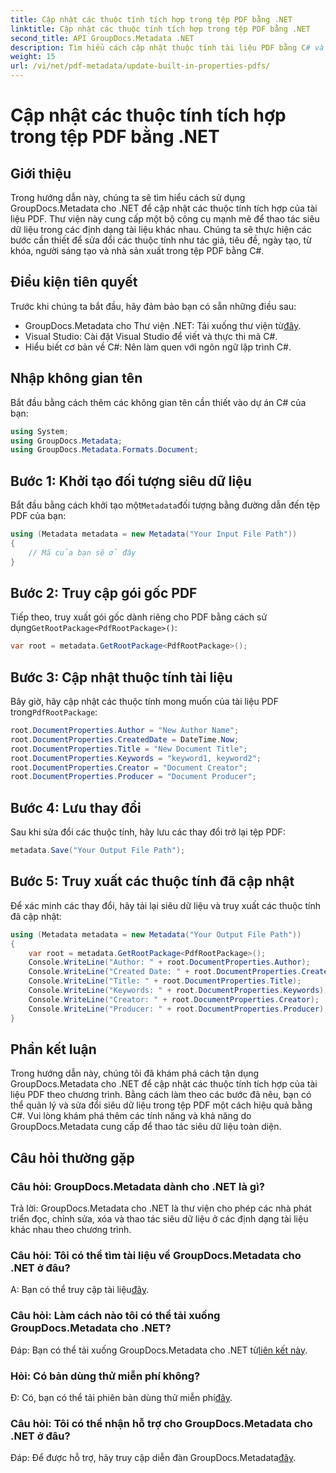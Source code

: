 ```yaml
---
title: Cập nhật các thuộc tính tích hợp trong tệp PDF bằng .NET
linktitle: Cập nhật các thuộc tính tích hợp trong tệp PDF bằng .NET
second_title: API GroupDocs.Metadata .NET
description: Tìm hiểu cách cập nhật thuộc tính tài liệu PDF bằng C# và GroupDocs.Metadata cho .NET. Sửa đổi tác giả, tiêu đề, từ khóa, v.v. theo chương trình.
weight: 15
url: /vi/net/pdf-metadata/update-built-in-properties-pdfs/
---
```


# Cập nhật các thuộc tính tích hợp trong tệp PDF bằng .NET

## Giới thiệu
Trong hướng dẫn này, chúng ta sẽ tìm hiểu cách sử dụng GroupDocs.Metadata cho .NET để cập nhật các thuộc tính tích hợp của tài liệu PDF. Thư viện này cung cấp một bộ công cụ mạnh mẽ để thao tác siêu dữ liệu trong các định dạng tài liệu khác nhau. Chúng ta sẽ thực hiện các bước cần thiết để sửa đổi các thuộc tính như tác giả, tiêu đề, ngày tạo, từ khóa, người sáng tạo và nhà sản xuất trong tệp PDF bằng C#.
## Điều kiện tiên quyết
Trước khi chúng ta bắt đầu, hãy đảm bảo bạn có sẵn những điều sau:
-  GroupDocs.Metadata cho Thư viện .NET: Tải xuống thư viện từ[đây](https://releases.groupdocs.com/metadata/net/).
- Visual Studio: Cài đặt Visual Studio để viết và thực thi mã C#.
- Hiểu biết cơ bản về C#: Nên làm quen với ngôn ngữ lập trình C#.

## Nhập không gian tên
Bắt đầu bằng cách thêm các không gian tên cần thiết vào dự án C# của bạn:
```csharp
using System;
using GroupDocs.Metadata;
using GroupDocs.Metadata.Formats.Document;
```
## Bước 1: Khởi tạo đối tượng siêu dữ liệu
 Bắt đầu bằng cách khởi tạo một`Metadata`đối tượng bằng đường dẫn đến tệp PDF của bạn:
```csharp
using (Metadata metadata = new Metadata("Your Input File Path"))
{
    // Mã của bạn sẽ ở đây
}
```
## Bước 2: Truy cập gói gốc PDF
 Tiếp theo, truy xuất gói gốc dành riêng cho PDF bằng cách sử dụng`GetRootPackage<PdfRootPackage>()`:
```csharp
var root = metadata.GetRootPackage<PdfRootPackage>();
```
## Bước 3: Cập nhật thuộc tính tài liệu
 Bây giờ, hãy cập nhật các thuộc tính mong muốn của tài liệu PDF trong`PdfRootPackage`:
```csharp
root.DocumentProperties.Author = "New Author Name";
root.DocumentProperties.CreatedDate = DateTime.Now;
root.DocumentProperties.Title = "New Document Title";
root.DocumentProperties.Keywords = "keyword1, keyword2";
root.DocumentProperties.Creator = "Document Creator";
root.DocumentProperties.Producer = "Document Producer";
```
## Bước 4: Lưu thay đổi
Sau khi sửa đổi các thuộc tính, hãy lưu các thay đổi trở lại tệp PDF:
```csharp
metadata.Save("Your Output File Path");
```
## Bước 5: Truy xuất các thuộc tính đã cập nhật
Để xác minh các thay đổi, hãy tải lại siêu dữ liệu và truy xuất các thuộc tính đã cập nhật:
```csharp
using (Metadata metadata = new Metadata("Your Output File Path"))
{
    var root = metadata.GetRootPackage<PdfRootPackage>();
    Console.WriteLine("Author: " + root.DocumentProperties.Author);
    Console.WriteLine("Created Date: " + root.DocumentProperties.CreatedDate);
    Console.WriteLine("Title: " + root.DocumentProperties.Title);
    Console.WriteLine("Keywords: " + root.DocumentProperties.Keywords);
    Console.WriteLine("Creator: " + root.DocumentProperties.Creator);
    Console.WriteLine("Producer: " + root.DocumentProperties.Producer);
}
```

## Phần kết luận
Trong hướng dẫn này, chúng tôi đã khám phá cách tận dụng GroupDocs.Metadata cho .NET để cập nhật các thuộc tính tích hợp của tài liệu PDF theo chương trình. Bằng cách làm theo các bước đã nêu, bạn có thể quản lý và sửa đổi siêu dữ liệu trong tệp PDF một cách hiệu quả bằng C#. Vui lòng khám phá thêm các tính năng và khả năng do GroupDocs.Metadata cung cấp để thao tác siêu dữ liệu toàn diện.

## Câu hỏi thường gặp
### Câu hỏi: GroupDocs.Metadata dành cho .NET là gì?
Trả lời: GroupDocs.Metadata cho .NET là thư viện cho phép các nhà phát triển đọc, chỉnh sửa, xóa và thao tác siêu dữ liệu ở các định dạng tài liệu khác nhau theo chương trình.
### Câu hỏi: Tôi có thể tìm tài liệu về GroupDocs.Metadata cho .NET ở đâu?
 A: Bạn có thể truy cập tài liệu[đây](https://tutorials.groupdocs.com/metadata/net/).
### Câu hỏi: Làm cách nào tôi có thể tải xuống GroupDocs.Metadata cho .NET?
 Đáp: Bạn có thể tải xuống GroupDocs.Metadata cho .NET từ[liên kết này](https://releases.groupdocs.com/metadata/net/).
### Hỏi: Có bản dùng thử miễn phí không?
 Đ: Có, bạn có thể tải phiên bản dùng thử miễn phí[đây](https://releases.groupdocs.com/).
### Câu hỏi: Tôi có thể nhận hỗ trợ cho GroupDocs.Metadata cho .NET ở đâu?
 Đáp: Để được hỗ trợ, hãy truy cập diễn đàn GroupDocs.Metadata[đây](https://forum.groupdocs.com/c/metadata/14).